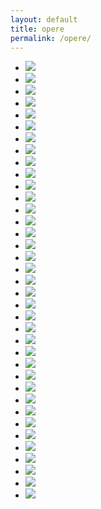 ```yaml
---
layout: default
title: opere
permalink: /opere/
---
```


<div class="home">

<!--
  <h1 class="page-heading">Posts</h1>

  <ul class="post-list">
    {% for post in site.posts %}
      <li>
        <span class="post-meta">{{ post.date | date: "%b %-d, %Y" }}</span>

        <h2>
          <a class="post-link" href="{{ post.url | prepend: site.baseurl }}">{{ post.title }}</a>
        </h2>
      </li>
    {% endfor %}
  </ul>

  <p class="rss-subscribe">subscribe <a href="{{ "/feed.xml" | prepend: site.baseurl }}">via RSS</a></p>
-->

<ul class="clearing-thumbs large-block-grid-6 medium-block-grid-4 small-block-grid-1" data-clearing>
  <li><a href="{{ site.baseurl }}/img/Frammenti nella notte 2013 olio-acrilico 100x140.jpg"><img data-caption="Frammenti nella notte 2013 olio-acrilico" src="{{ site.baseurl }}/img/Frammenti nella notte 2013 olio-acrilico 100x140.jpg"></a></li>
  <li><a href="{{ site.baseurl }}/img/100x100 olio 2006.jpg"><img data-caption="100x100 2006 olio" src="{{ site.baseurl }}/img/100x100 olio 2006.jpg"></a></li>
  <li><a href="{{ site.baseurl }}/img/graf.-acril.-su-carta-90x60-2006.jpg"><img data-caption="grafite acrilico su carta 90x60 2006" src="{{ site.baseurl }}/img/graf.-acril.-su-carta-90x60-2006.jpg"></a></li>

  <li><a href="{{ site.baseurl }}/img/grafite-acrilico-su-carte-90x60-2010.jpg"><img data-caption="grafite acrilico su carte 90x60 2010" src="{{ site.baseurl }}/img/grafite-acrilico-su-carte-90x60-2010.jpg"></a></li>
  <li><a href="{{ site.baseurl }}/img/Grafite-acrilico-su-tavola-66x36-2014.jpg"><img data-caption="Grafite acrilico su tavola 66x36 2014" src="{{ site.baseurl }}/img/Grafite-acrilico-su-tavola-66x36-2014.jpg"></a></li>
  <li><a href="{{ site.baseurl }}/img/Grafite-acrilico-su-tavola-66x36-2014_2.jpg"><img data-caption="Grafite acrilico su tavola 66x36 2014" src="{{ site.baseurl }}/img/Grafite-acrilico-su-tavola-66x36-2014_2.jpg"></a></li>
  <li><a href="{{ site.baseurl }}/img/Grafite-acrilico-su-tavola-66x36-2014_3.jpg"><img data-caption="Grafite acrilico su tavola 66x36 2014" src="{{ site.baseurl }}/img/Grafite-acrilico-su-tavola-66x36-2014_3.jpg"></a></li>
  <li><a href="{{ site.baseurl }}/img/grafite-su-carta-90x60-2009.jpg"><img data-caption="grafite su carta 90x60 2009" src="{{ site.baseurl }}/img/grafite-su-carta-90x60-2009.jpg"></a></li>
  <li><a href="{{ site.baseurl }}/img/grafite-su-carta-92x62-2006-(3).jpg"><img data-caption="grafite su carta 92x62 2006" src="{{ site.baseurl }}/img/grafite-su-carta-92x62-2006-(3).jpg"></a></li>
  <li><a href="{{ site.baseurl }}/img/grafite-su-carta-92x62-2006.jpg"><img data-caption="grafite su carta 92x62 2006" src="{{ site.baseurl }}/img/grafite-su-carta-92x62-2006.jpg"></a></li>
  <li><a href="{{ site.baseurl }}/img/Guardavi-me-lontano-2011-olio-100x100.jpg"><img data-caption="Guardavi me lontano 2011 olio 100x100" src="{{ site.baseurl }}/img/Guardavi-me-lontano-2011-olio-100x100.jpg"></a></li>

  <li><a href="{{ site.baseurl }}/img/maggio2007-olio-120x120.jpg"><img data-caption="maggio 2007 olio 120x120" src="{{ site.baseurl }}/img/maggio2007-olio-120x120.jpg"></a></li>
  <li><a href="{{ site.baseurl }}/img/matita-e-acrilico-su-carta9.jpg"><img data-caption="matita e acrilico su carta" src="{{ site.baseurl }}/img/matita-e-acrilico-su-carta9.jpg"></a></li>
  <li><a href="{{ site.baseurl }}/img/Nel-rosso-delle-rose-2010-olio-130x164.jpg"><img data-caption="Nel rosso delle rose 2010 olio 130x164" src="{{ site.baseurl }}/img/Nel-rosso-delle-rose-2010-olio-130x164.jpg"></a></li>
  <li><a href="{{ site.baseurl }}/img/olio-su-tela-120x120-2012.jpg"><img data-caption="olio su tela 120x120 2012" src="{{ site.baseurl }}/img/olio-su-tela-120x120-2012.jpg"></a></li>
  <li><a href="{{ site.baseurl }}/img/olio-su-tela-130x70-2014.jpg"><img data-caption="olio su tela 130x70 2014" src="{{ site.baseurl }}/img/olio-su-tela-130x70-2014.jpg"></a></li>
  <li><a href="{{ site.baseurl }}/img/olio-su-tela-130x74-2014.jpg"><img data-caption="olio su tela 130x74 2014" src="{{ site.baseurl }}/img/olio-su-tela-130x74-2014.jpg"></a></li>
  <li><a href="{{ site.baseurl }}/img/olio-su-tela-130x100-2014-(5).jpg"><img data-caption="olio su tela 130x100 2014" src="{{ site.baseurl }}/img/olio-su-tela-130x100-2014-(5).jpg"></a></li>
  <li><a href="{{ site.baseurl }}/img/olio-su-tela-130x100-2014.jpg"><img data-caption="olio su tela 130x100 2014" src="{{ site.baseurl }}/img/olio-su-tela-130x100-2014.jpg"></a></li>


  <li><a href="{{ site.baseurl }}/img/olio-su-tela-140x140-2014.jpg"><img data-caption="olio su tela 140x140 2014" src="{{ site.baseurl }}/img/olio-su-tela-140x140-2014.jpg"></a></li>
  <li><a href="{{ site.baseurl }}/img/olio-su-tela-144x93-2014.jpg"><img data-caption="olio su tela 144x93 2014" src="{{ site.baseurl }}/img/olio-su-tela-144x93-2014.jpg"></a></li>
  <li><a href="{{ site.baseurl }}/img/olio-su-tela-160x100-2005-coll.-priv.jpg"><img data-caption="olio su tela 160x100 2005 coll. priv." src="{{ site.baseurl }}/img/olio-su-tela-160x100-2005-coll.-priv.jpg"></a></li>
  <li><a href="{{ site.baseurl }}/img/olio-su-tela-160x140-2014.jpg"><img data-caption="olio su tela 160x140 2014" src="{{ site.baseurl }}/img/olio-su-tela-160x140-2014.jpg"></a></li>
  <li><a href="{{ site.baseurl }}/img/olio-su-tela-240x140-2015.jpg"><img data-caption="olio su tela 240x140 2015" src="{{ site.baseurl }}/img/olio-su-tela-240x140-2015.jpg"></a></li>
  <li><a href="{{ site.baseurl }}/img/olio-su-tela-diam.-31-2010-(2).jpg"><img data-caption="olio su tela diam. 31 2010" src="{{ site.baseurl }}/img/olio-su-tela-diam.-31-2010-(2).jpg"></a></li>
  <li><a href="{{ site.baseurl }}/img/olio-su-tela-tavola-110x150.jpg"><img data-caption="olio su tela tavola 110x150" src="{{ site.baseurl }}/img/olio-su-tela-tavola-110x150.jpg"></a></li>
  <li><a href="{{ site.baseurl }}/img/olio-su-tela-tavola-160x134_.jpg"><img data-caption="olio su tela tavola 160x134" src="{{ site.baseurl }}/img/olio-su-tela-tavola-160x134_.jpg"></a></li>
  <li><a href="{{ site.baseurl }}/img/olio-su-tela-tavola-160x134.jpg"><img data-caption="olio su tela tavola 160x134" src="{{ site.baseurl }}/img/olio-su-tela-tavola-160x134.jpg"></a></li>

  <li><a href="{{ site.baseurl }}/img/olio-su-tela-tavola--160x134.jpg"><img data-caption="olio su tela tavola 160x134" src="{{ site.baseurl }}/img/olio-su-tela-tavola--160x134.jpg"></a></li>

  
  <li><a href="{{ site.baseurl }}/img/Tra-il-ricamo-della-siepe-2011-olio-100x100.jpg"><img data-caption="Tra il ricamo della siepe 2011 olio 100x100.jpg" src="{{ site.baseurl }}/img/Tra-il-ricamo-della-siepe-2011-olio-100x100.jpg"></a></li>
  


  <li><a href="{{ site.baseurl }}/img/Pasolini_DelleRose.jpg"><img data-caption="Pasolini Delle Rose" src="{{ site.baseurl }}/img/Pasolini_DelleRose.jpg"></a></li> 
  <li><a href="{{ site.baseurl }}/img/matita-su-carta-200x150.jpg"><img data-caption="matita su carta 200x150" src="{{ site.baseurl }}/img/matita-su-carta-200x150.jpg"></a></li>
  
  <li><a href="{{ site.baseurl }}/img/grafite-su-carta-50x136-2006.jpg"><img data-caption="grafite su carta 50x136 2006" src="{{ site.baseurl }}/img/grafite-su-carta-50x136-2006.jpg"></a></li>
  <li><a href="{{ site.baseurl }}/img/grafite-su-carta_1.jpg"><img data-caption="Grafite su carta" src="{{ site.baseurl }}/img/grafite-su-carta_1.jpg"></a></li>
  <li><a href="{{ site.baseurl }}/img/grafite-su-carta_2.jpg"><img data-caption="Grafite su carta" src="{{ site.baseurl }}/img/grafite-su-carta_2.jpg"></a></li>
  <li><a href="{{ site.baseurl }}/img/grafite-su-carta_3.jpg"><img data-caption="Grafite su carta" src="{{ site.baseurl }}/img/grafite-su-carta_3.jpg"></a></li>
  <li><a href="{{ site.baseurl }}/img/grafite-su-carta_4.jpg"><img data-caption="Grafite su carta" src="{{ site.baseurl }}/img/grafite-su-carta_4.jpg"></a></li>
</ul>
</div>

<!-- 
<ul class="tabs" data-tab>
  <li class="tab-title active"><a href="#panel1">Tab 1</a></li>
  <li class="tab-title"><a href="#panel2">Tab 2</a></li>
  <li class="tab-title"><a href="#panel3">Tab 3</a></li>
  <li class="tab-title"><a href="#panel4">Tab 4</a></li>
</ul>
<div class="tabs-content">
  <div class="content active" id="panel1">
    <p>This is the first panel of the basic tab example. You can place all sorts of content here including a grid.</p>
  </div>
  <div class="content" id="panel2">
    <p>This is the second panel of the basic tab example. This is the second panel of the basic tab example.</p>
  </div>
  <div class="content" id="panel3">
    <p>This is the third panel of the basic tab example. This is the third panel of the basic tab example.</p>
  </div>
  <div class="content" id="panel4">
    <p>This is the fourth panel of the basic tab example. This is the fourth panel of the basic tab example.</p>
  </div>
</div>
-->